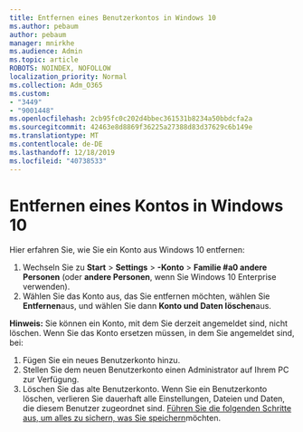 ```yaml
---
title: Entfernen eines Benutzerkontos in Windows 10
ms.author: pebaum
author: pebaum
manager: mnirkhe
ms.audience: Admin
ms.topic: article
ROBOTS: NOINDEX, NOFOLLOW
localization_priority: Normal
ms.collection: Adm_O365
ms.custom:
- "3449"
- "9001448"
ms.openlocfilehash: 2cb95fc0c202d4bbec361531b8234a50bbdcfa2a
ms.sourcegitcommit: 42463e8d8869f36225a27388d83d37629c6b149e
ms.translationtype: MT
ms.contentlocale: de-DE
ms.lasthandoff: 12/18/2019
ms.locfileid: "40738533"
---
```

# <a name="remove-an-account-in-windows-10"></a>Entfernen eines Kontos in Windows 10

Hier erfahren Sie, wie Sie ein Konto aus Windows 10 entfernen:

1. Wechseln Sie zu **Start** > **Settings** > **-Konto** > **Familie #a0 andere Personen** (oder **andere Personen**, wenn Sie Windows 10 Enterprise verwenden).
2. Wählen Sie das Konto aus, das Sie entfernen möchten, wählen Sie **Entfernen**aus, und wählen Sie dann **Konto und Daten löschen**aus.
 
**Hinweis:** Sie können ein Konto, mit dem Sie derzeit angemeldet sind, nicht löschen.  Wenn Sie das Konto ersetzen müssen, in dem Sie angemeldet sind, bei:

1. Fügen Sie ein neues Benutzerkonto hinzu.
2. Stellen Sie dem neuen Benutzerkonto einen Administrator auf Ihrem PC zur Verfügung.
3. Löschen Sie das alte Benutzerkonto. Wenn Sie ein Benutzerkonto löschen, verlieren Sie dauerhaft alle Einstellungen, Dateien und Daten, die diesem Benutzer zugeordnet sind. [Führen Sie die folgenden Schritte aus, um alles zu sichern, was Sie speichern](https://support.microsoft.com/help/4027408/windows-10-backup-and-restore)möchten.